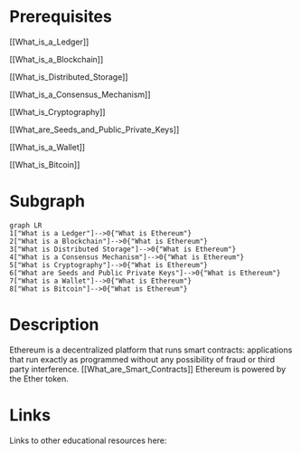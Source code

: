 # Prerequisites
[[What_is_a_Ledger]]


[[What_is_a_Blockchain]]


[[What_is_Distributed_Storage]]


[[What_is_a_Consensus_Mechanism]]


[[What_is_Cryptography]]


[[What_are_Seeds_and_Public_Private_Keys]]


[[What_is_a_Wallet]]


[[What_is_Bitcoin]]

# Subgraph

```mermaid
graph LR
1["What is a Ledger"]-->0{"What is Ethereum"}
2["What is a Blockchain"]-->0{"What is Ethereum"}
3["What is Distributed Storage"]-->0{"What is Ethereum"}
4["What is a Consensus Mechanism"]-->0{"What is Ethereum"}
5["What is Cryptography"]-->0{"What is Ethereum"}
6["What are Seeds and Public Private Keys"]-->0{"What is Ethereum"}
7["What is a Wallet"]-->0{"What is Ethereum"}
8["What is Bitcoin"]-->0{"What is Ethereum"}
```



# Description
Ethereum is a decentralized platform that runs smart contracts: applications that run exactly as programmed without any possibility of fraud or third party interference. [[What_are_Smart_Contracts]] Ethereum is powered by the Ether token.

# Links
Links to other educational resources here: